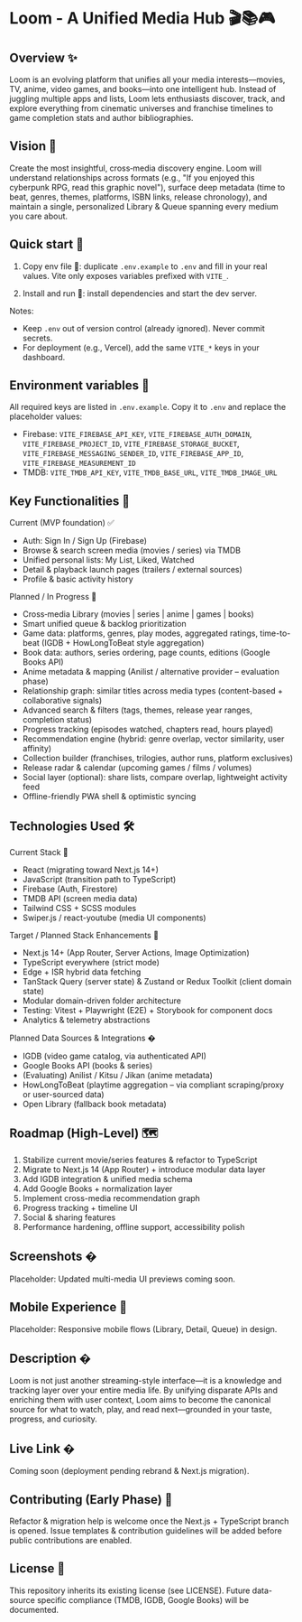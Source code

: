 # Loom - A Unified Media Hub 🎬📚🎮

## Overview ✨

Loom is an evolving platform that unifies all your media interests—movies, TV, anime, video games, and books—into one intelligent hub. Instead of juggling multiple apps and lists, Loom lets enthusiasts discover, track, and explore everything from cinematic universes and franchise timelines to game completion stats and author bibliographies.

## Vision 🎯

Create the most insightful, cross‑media discovery engine. Loom will understand relationships across formats (e.g., "If you enjoyed this cyberpunk RPG, read this graphic novel"), surface deep metadata (time to beat, genres, themes, platforms, ISBN links, release chronology), and maintain a single, personalized Library & Queue spanning every medium you care about.

## Quick start 🔧

1) Copy env file 🔑: duplicate `.env.example` to `.env` and fill in your real values. Vite only exposes variables prefixed with `VITE_`.

2) Install and run 🚀: install dependencies and start the dev server.

Notes:

- Keep `.env` out of version control (already ignored). Never commit secrets.
- For deployment (e.g., Vercel), add the same `VITE_*` keys in your dashboard.

## Environment variables 🔑

All required keys are listed in `.env.example`. Copy it to `.env` and replace the placeholder values:

- Firebase: `VITE_FIREBASE_API_KEY`, `VITE_FIREBASE_AUTH_DOMAIN`, `VITE_FIREBASE_PROJECT_ID`, `VITE_FIREBASE_STORAGE_BUCKET`, `VITE_FIREBASE_MESSAGING_SENDER_ID`, `VITE_FIREBASE_APP_ID`, `VITE_FIREBASE_MEASUREMENT_ID`
- TMDB: `VITE_TMDB_API_KEY`, `VITE_TMDB_BASE_URL`, `VITE_TMDB_IMAGE_URL`

## Key Functionalities 🧩

Current (MVP foundation) ✅

- Auth: Sign In / Sign Up (Firebase)
- Browse & search screen media (movies / series) via TMDB
- Unified personal lists: My List, Liked, Watched
- Detail & playback launch pages (trailers / external sources)
- Profile & basic activity history

Planned / In Progress 🚧

- Cross‑media Library (movies | series | anime | games | books)
- Smart unified queue & backlog prioritization
- Game data: platforms, genres, play modes, aggregated ratings, time-to-beat (IGDB + HowLongToBeat style aggregation)
- Book data: authors, series ordering, page counts, editions (Google Books API)
- Anime metadata & mapping (Anilist / alternative provider – evaluation phase)
- Relationship graph: similar titles across media types (content-based + collaborative signals)
- Advanced search & filters (tags, themes, release year ranges, completion status)
- Progress tracking (episodes watched, chapters read, hours played)
- Recommendation engine (hybrid: genre overlap, vector similarity, user affinity)
- Collection builder (franchises, trilogies, author runs, platform exclusives)
- Release radar & calendar (upcoming games / films / volumes)
- Social layer (optional): share lists, compare overlap, lightweight activity feed
- Offline-friendly PWA shell & optimistic syncing

## Technologies Used 🛠️

Current Stack 🧰

- React (migrating toward Next.js 14+)
- JavaScript (transition path to TypeScript)
- Firebase (Auth, Firestore)
- TMDB API (screen media data)
- Tailwind CSS + SCSS modules
- Swiper.js / react-youtube (media UI components)

Target / Planned Stack Enhancements 🔭

- Next.js 14+ (App Router, Server Actions, Image Optimization)
- TypeScript everywhere (strict mode)
- Edge + ISR hybrid data fetching
- TanStack Query (server state) & Zustand or Redux Toolkit (client domain state)
- Modular domain-driven folder architecture
- Testing: Vitest + Playwright (E2E) + Storybook for component docs
- Analytics & telemetry abstractions

Planned Data Sources & Integrations �

- IGDB (video game catalog, via authenticated API)
- Google Books API (books & series)
- (Evaluating) Anilist / Kitsu / Jikan (anime metadata)
- HowLongToBeat (playtime aggregation – via compliant scraping/proxy or user-sourced data)
- Open Library (fallback book metadata)

## Roadmap (High-Level) 🗺️

1. Stabilize current movie/series features & refactor to TypeScript
2. Migrate to Next.js 14 (App Router) + introduce modular data layer
3. Add IGDB integration & unified media schema
4. Add Google Books + normalization layer
5. Implement cross-media recommendation graph
6. Progress tracking + timeline UI
7. Social & sharing features
8. Performance hardening, offline support, accessibility polish

## Screenshots �️

Placeholder: Updated multi-media UI previews coming soon.

## Mobile Experience 📱

Placeholder: Responsive mobile flows (Library, Detail, Queue) in design.

## Description �

Loom is not just another streaming-style interface—it is a knowledge and tracking layer over your entire media life. By unifying disparate APIs and enriching them with user context, Loom aims to become the canonical source for what to watch, play, and read next—grounded in your taste, progress, and curiosity.

## Live Link �

Coming soon (deployment pending rebrand & Next.js migration).

## Contributing (Early Phase) 🤝

Refactor & migration help is welcome once the Next.js + TypeScript branch is opened. Issue templates & contribution guidelines will be added before public contributions are enabled.

## License 📄

This repository inherits its existing license (see LICENSE). Future data-source specific compliance (TMDB, IGDB, Google Books) will be documented.
